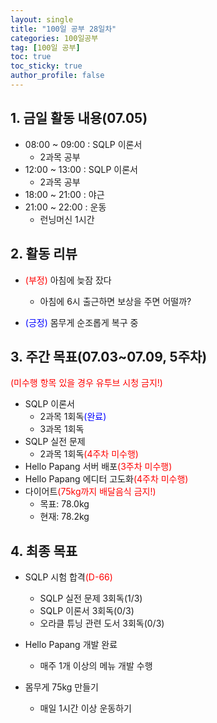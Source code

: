 ```yaml
---
layout: single
title: "100일 공부 28일차"
categories: 100일공부
tag: [100일 공부]
toc: true
toc_sticky: true
author_profile: false
---
```


## 1. 금일 활동 내용(07.05)

* 08:00 ~ 09:00 : SQLP 이론서
  * 2과목 공부
* 12:00 ~ 13:00 : SQLP 이론서 
  * 2과목 공부
* 18:00 ~ 21:00 : 야근
* 21:00 ~ 22:00 : 운동
  * 런닝머신 1시간




## 2. 활동 리뷰

* <span style = "color:red">(부정)</span> 아침에 늦잠 잤다
  * 아침에 6시 출근하면 보상을 주면 어떨까?

* <span style = "color:blue">(긍정)</span> 몸무게 순조롭게 복구 중



##  3. 주간 목표(07.03~07.09, 5주차)

<span style = "color:red">(미수행 항목 있을 경우 유투브 시청 금지!)</span>

* SQLP 이론서 
  * 2과목 1회독<span style = "color:blue">(완료)</span>
  * 3과목 1회독
* SQLP 실전 문제
  * 2과목 1회독<span style = "color:red">(4주차 미수행)</span>
* Hello Papang 서버 배포<span style = "color:red">(3주차 미수행)</span>
* Hello Papang 에디터 고도화<span style = "color:red">(4주차 미수행)</span>
* 다이어트<span style = "color:red">(75kg까지 배달음식 금지!)</span>
  * 목표: 78.0kg
  * 현재: 78.2kg



## 4. 최종 목표

* SQLP 시험 합격<span style = "color:red">(D-66)</span>
  * SQLP 실전 문제 3회독(1/3)
  * SQLP 이론서 3회독(0/3)
  * 오라클 튜닝 관련 도서 3회독(0/3)
* Hello Papang 개발 완료
  * 매주 1개 이상의 메뉴 개발 수행

* 몸무게 75kg 만들기
  * 매일 1시간 이상 운동하기
